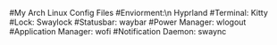 #My Arch Linux Config Files
#Enviorment:\n
Hyprland
#Terminal:
Kitty
#Lock:
Swaylock
#Statusbar:
waybar
#Power Manager:
wlogout
#Application Manager:
wofi
#Notification Daemon:
swaync
